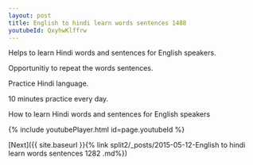 ```yaml
---
layout: post
title: English to hindi learn words sentences 1488 
youtubeId: QxyhwKlffrw
---
```

 
 
Helps to learn Hindi words and sentences for English speakers.

Opportunitiy to repeat the words sentences. 

Practice Hindi language. 
 
10 minutes practice every day. 
 
How to learn Hindi words and sentences for English speakers 
 
{% include youtubePlayer.html id=page.youtubeId %}
 
 
[Next]({{ site.baseurl }}{% link  split2/_posts/2015-05-12-English to hindi learn words sentences 1282 .md%})
 
